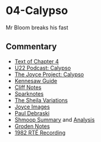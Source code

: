 # 04-Calypso

Mr Bloom breaks his fast

## Commentary

- [Text of Chapter 4](http://www.online-literature.com/james_joyce/ulysses/4/)
- [U22 Podcast: Calypso](https://u22pod.com/episodes/episode-4-calypso)
- [The Joyce Project: Calypso](http://m.joyceproject.com/chapters/calypso.html)
- [Kennesaw Guide](http://ksumail.kennesaw.edu/~mglosup/ulysses/calypso.htm)
- [Cliff Notes](http://www.cliffsnotes.com/literature/u/ulysses/summary-and-analysis/chapter-4)
- [Sparknotes](http://www.sparknotes.com/lit/ulysses/section4.rhtml)
- [The Sheila Variations](http://www.sheilaomalley.com/?p=7553)
- [Joyce Images](http://www.joyceimages.com/chapter/04/)
- [Paul Debraski](http://ijustreadaboutthat.wordpress.com/2010/07/19/james-joyce%E2%80%93week-2-ulysses-1922/)
- [Shmoop Summary](http://www.shmoop.com/ulysses-joyce/episode-4-calypso-summary.html) and [Analysis](http://www.shmoop.com/ulysses-joyce/calypso-analysis-summary.html)
- [Groden Notes](http://michaelgroden.com/notes/open4.html)
- [1982 RTÉ Recording](https://archive.org/download/Ulysses-Audiobook-Merged/04__Calypso.mp3)
